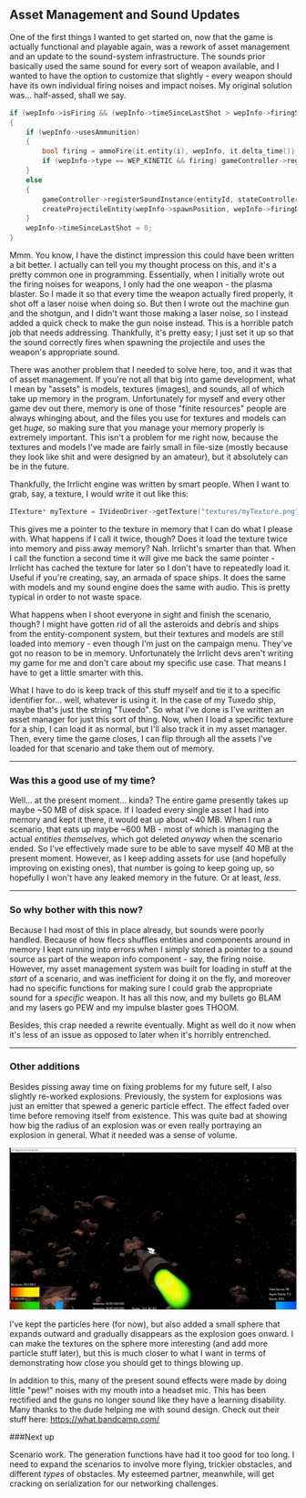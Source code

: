 ## Asset Management and Sound Updates

One of the first things I wanted to get started on, now that the game is actually functional and playable again, was a rework of asset management and an update to the sound-system infrastructure. The sounds prior basically used the same sound for every sort of weapon available, and I wanted to have the option to customize that slightly - every weapon should have its own individual firing noises and impact noises. My original solution was... half-assed, shall we say.

```cpp
if (wepInfo->isFiring && (wepInfo->timeSinceLastShot > wepInfo->firingSpeed))
{
	if (wepInfo->usesAmmunition)
	{
		bool firing = ammoFire(it.entity(i), wepInfo, it.delta_time());
		if (wepInfo->type == WEP_KINETIC && firing) gameController->registerSoundInstance(entityId, stateController->assets.getSoundAsset("gunSound"), .3f, 10.f);
	}
	else
	{
		gameController->registerSoundInstance(entityId, stateController->assets.getSoundAsset("laserSound"), .7f, 10.f);
		createProjectileEntity(wepInfo->spawnPosition, wepInfo->firingDirection, entityId);
	}
	wepInfo->timeSinceLastShot = 0;
}
```

Mmm. You know, I have the distinct impression this could have been written a bit better. I actually can tell you my thought process on this, and it's a pretty common one in programming. Essentially, when I initially wrote out the firing noises for weapons, I only had the one weapon - the plasma blaster. So I made it so that every time the weapon actually fired properly, it shot off a laser noise when doing so. But then I wrote out the machine gun and the shotgun, and I didn't want those making a laser noise, so I instead added a quick check to make the gun noise instead. This is a horrible patch job that needs addressing. Thankfully, it's pretty easy; I just set it up so that the sound correctly fires when spawning the projectile and uses the weapon's appropriate sound.

There was another problem that I needed to solve here, too, and it was that of asset management. If you're not all that big into game development, what I mean by "assets" is models, textures (images), and sounds, all of which take up memory in the program. Unfortunately for myself and every other game dev out there, memory is one of those "finite resources" people are always whinging about, and the files you use for textures and models can get *huge,* so making sure that you manage your memory properly is extremely important. This isn't a problem for me right now, because the textures and models I've made are fairly small in file-size (mostly because they look like shit and were designed by an amateur), but it absolutely can be in the future.

Thankfully, the Irrlicht engine was written by smart people. When I want to grab, say, a texture, I would write it out like this:

```cpp
ITexture* myTexture = IVideoDriver->getTexture("textures/myTexture.png");
```

This gives me a pointer to the texture in memory that I can do what I please with. What happens if I call it twice, though? Does it load the texture twice into memory and piss away memory? Nah. Irrlicht's smarter than that. When I call the function a second time it will give me back the same pointer - Irrlicht has cached the texture for later so I don't have to repeatedly load it. Useful if you're creating, say, an armada of space ships. It does the same with models and my sound engine does the same with audio. This is pretty typical in order to not waste space.

What happens when I shoot everyone in sight and finish the scenario, though? I might have gotten rid of all the asteroids and debris and ships from the entity-component system, but their textures and models are still loaded into memory - even though I'm just on the campaign menu. They've got no reason to be in memory. Unfortunately the Irrlicht devs aren't writing my game for me and don't care about my specific use case. That means I have to get a little smarter with this.

What I have to do is keep track of this stuff myself and tie it to a specific identifier for... well, whatever is using it. In the case of my Tuxedo ship, maybe that's just the string "Tuxedo". So what I've done is I've written an asset manager for just this sort of thing. Now, when I load a specific texture for a ship, I can load it as normal, but I'll also track it in my asset manager. Then, every time the game closes, I can flip through all the assets I've loaded for that scenario and take them out of memory.

---
### Was this a good use of my time? 

Well... at the present moment... kinda? The entire game presently takes up maybe ~50 MB of disk space. If I loaded every single asset I had into memory and kept it there, it would eat up about ~40 MB. When I run a scenario, that eats up maybe ~600 MB - most of which is managing the actual *entities themselves,* which got deleted *anyway* when the scenario ended. So I've effectively made sure to be able to save myself 40 MB at the present moment. However, as I keep adding assets for use (and hopefully improving on existing ones), that number is going to keep going up, so hopefully I won't have any leaked memory in the future. Or at least, *less.*

---
### So why bother with this now?

Because I had most of this in place already, but sounds were poorly handled. Because of how flecs shuffles entities and components around in memory I kept running into errors when I simply stored a pointer to a sound source as part of the weapon info component - say, the firing noise. However, my asset management system was built for loading in stuff at the *start* of a scenario, and was inefficient for doing it on the fly, and moreover had no specific functions for making sure I could grab the appropriate sound for a *specific* weapon. It has all this now, and my bullets go BLAM and my lasers go PEW and my impulse blaster goes THOOM.

Besides, this crap needed a rewrite eventually. Might as well do it now when it's less of an issue as opposed to later when it's horribly entrenched.

---
### Other additions

Besides pissing away time on fixing problems for my future self, I also slightly re-worked explosions. Previously, the system for explosions was just an emitter that spewed a generic particle effect. The effect faded over time before removing itself from existence. This was quite bad at showing how big the radius of an explosion was or even really portraying an explosion in general. What it needed was a sense of volume.

![alt text](https://raw.githubusercontent.com/Wizard-Of-Chaos/Wizard-of-Chaos.github.io/main/imgs/newexplosion.gif "Ka-BANG!")

I've kept the particles here (for now), but also added a small sphere that expands outward and gradually disappears as the explosion goes onward. I can make the textures on the sphere more interesting (and add more particle stuff later), but this is much closer to what I want in terms of demonstrating how close you should get to things blowing up.

In addition to this, many of the present sound effects were made by doing little "pew!" noises with my mouth into a headset mic. This has been rectified and the guns no longer sound like they have a learning disability. Many thanks to the dude helping me with sound design. Check out their stuff here: https://what.bandcamp.com/

###Next up

Scenario work. The generation functions have had it too good for too long. I need to expand the scenarios to involve more flying, trickier obstacles, and different *types* of obstacles. My esteemed partner, meanwhile, will get cracking on serialization for our networking challenges.